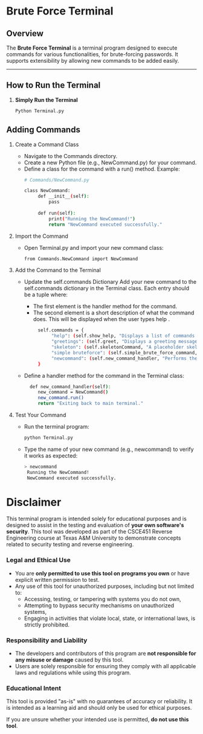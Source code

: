 # Brute Force Terminal

## Overview
The **Brute Force Terminal** is a terminal program designed to execute commands for various functionalities, for brute-forcing passwords. It supports extensibility by allowing new commands to be added easily.

---

## How to Run the Terminal

1. **Simply Run the Terminal**
   ```bash
   Python Terminal.py
   ```

## Adding Commands

1. Create a Command Class

   * Navigate to the Commands directory.
   * Create a new Python file (e.g., NewCommand.py) for your command.
   * Define a class for the command with a run() method. Example:
        ```bash
        # Commands/NewCommand.py
   
        class NewCommand:
             def __init__(self):
                 pass
         
             def run(self):
                 print("Running the NewCommand!")
                 return "NewCommand executed successfully."
        ```
2. Import the Command

   * Open Terminal.py and import your new command class:
        ```bash
        from Commands.NewCommand import NewCommand
        ```
3. Add the Command to the Terminal

     * Update the self.commands Dictionary
     Add your new command to the self.commands dictionary in the Terminal class. Each entry should be a tuple where:
          * The first element is the handler method for the command.
          * The second element is a short description of what the command does. This will be displayed when the user types help <command>. 

          ```bash
               self.commands = {
                    "help": (self.show_help, "Displays a list of commands or details for a specific command."),
                    "greetings": (self.greet, "Displays a greeting message."),
                    "skeleton": (self.skeletonCommand, "A placeholder skeleton command."),
                    "simple bruteforce": (self.simple_brute_force_command, "Executes a simple brute force attack."),
                    "newcommand": (self.new_command_handler, "Performs the functionality of the new command."),  # Add your new command here
               }
          ```
     * Define a handler method for the command in the Terminal class:
        ```bash
          def new_command_handler(self):
             new_command = NewCommand()
             new_command.run()
             return "Exiting back to main terminal."
        ```
4. Test Your Command

   * Run the terminal program:
        ```bash
        python Terminal.py
        ```
   * Type the name of your new command (e.g., newcommand) to verify it works as expected:
        ```bash
        > newcommand
         Running the NewCommand!
         NewCommand executed successfully.
        ```



# Disclaimer

This terminal program is intended solely for educational purposes and is designed to assist in the testing and evaluation of **your own software's security**. This tool was developed as part of the CSCE451 Reverse Engineering course at Texas A&M University to demonstrate concepts related to security testing and reverse engineering.

### Legal and Ethical Use

- You are **only permitted to use this tool on programs you own** or have explicit written permission to test.
- Any use of this tool for unauthorized purposes, including but not limited to:
  - Accessing, testing, or tampering with systems you do not own,
  - Attempting to bypass security mechanisms on unauthorized systems,
  - Engaging in activities that violate local, state, or international laws,
  is strictly prohibited.

### Responsibility and Liability

- The developers and contributors of this program are **not responsible for any misuse or damage** caused by this tool.
- Users are solely responsible for ensuring they comply with all applicable laws and regulations while using this program.

### Educational Intent

This tool is provided "as-is" with no guarantees of accuracy or reliability. It is intended as a learning aid and should only be used for ethical purposes.

If you are unsure whether your intended use is permitted, **do not use this tool**.

